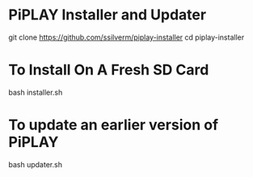 # PiPLAY Installer and Updater

git clone https://github.com/ssilverm/piplay-installer
cd piplay-installer

# To Install On A Fresh SD Card

bash installer.sh

# To update an earlier version of PiPLAY

bash updater.sh
